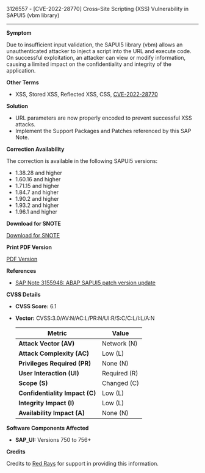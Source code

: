 3126557 - [CVE-2022-28770] Cross-Site Scripting (XSS) Vulnerability in SAPUI5 (vbm library)

---

**Symptom**

Due to insufficient input validation, the SAPUI5 library (vbm) allows an unauthenticated attacker to inject a script into the URL and execute code. On successful exploitation, an attacker can view or modify information, causing a limited impact on the confidentiality and integrity of the application.

**Other Terms**

- XSS, Stored XSS, Reflected XSS, CSS, [CVE-2022-28770](https://cve.mitre.org/cgi-bin/cvename.cgi?name=CVE-2022-28770)

**Solution**

- URL parameters are now properly encoded to prevent successful XSS attacks.
- Implement the Support Packages and Patches referenced by this SAP Note.

**Correction Availability**

The correction is available in the following SAPUI5 versions:

- 1.38.28 and higher
- 1.60.16 and higher
- 1.71.15 and higher
- 1.84.7 and higher
- 1.90.2 and higher
- 1.93.2 and higher
- 1.96.1 and higher

**Download for SNOTE**

[Download for SNOTE](https://notesdownloads.sap.com/note/0040000000479332022)

**Print PDF Version**

[PDF Version](https://userapps.support.sap.com/sap/support/sfm/notes/print/0003126557?language=en-US&token=0C949A78BAF69CC372AE9689D74649E5)

**References**

- [SAP Note 3155948: ABAP SAPUI5 patch version update](https://me.sap.com/notes/3155948)

**CVSS Details**

- **CVSS Score:** 6.1
- **Vector:** CVSS:3.0/AV:N/AC:L/PR:N/UI:R/S:C/C:L/I:L/A:N

  | Metric                  | Value                |
  |-------------------------|----------------------|
  | **Attack Vector (AV)**  | Network (N)          |
  | **Attack Complexity (AC)** | Low (L)            |
  | **Privileges Required (PR)** | None (N)        |
  | **User Interaction (UI)** | Required (R)      |
  | **Scope (S)**           | Changed (C)          |
  | **Confidentiality Impact (C)** | Low (L)       |
  | **Integrity Impact (I)** | Low (L)             |
  | **Availability Impact (A)** | None (N)        |

**Software Components Affected**

- **SAP_UI:** Versions 750 to 756+

**Credits**

Credits to [Red Rays](https://redrays.io) for support in providing this information.